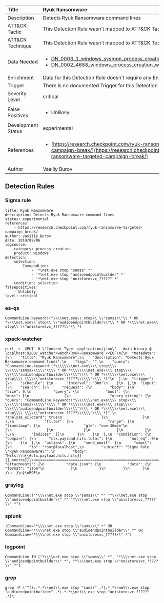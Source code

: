 | Title                | Ryuk Ransomware                                                                                                                                                 |
|:---------------------|:------------------------------------------------------------------------------------------------------------------------------------------------------------|
| Description          | Detects Ryuk Ransomware command lines                                                                                                                                           |
| ATT&amp;CK Tactic    |   This Detection Rule wasn't mapped to ATT&amp;CK Tactic yet  |
| ATT&amp;CK Technique |  This Detection Rule wasn't mapped to ATT&amp;CK Technique yet  |
| Data Needed          | <ul><li>[DN_0003_1_windows_sysmon_process_creation](../Data_Needed/DN_0003_1_windows_sysmon_process_creation.md)</li><li>[DN_0002_4688_windows_process_creation_with_commandline](../Data_Needed/DN_0002_4688_windows_process_creation_with_commandline.md)</li></ul>  |
| Enrichment           |  Data for this Detection Rule doesn't require any Enrichments.  |
| Trigger              |  There is no documented Trigger for this Detection Rule yet  |
| Severity Level       | critical |
| False Positives      | <ul><li>Unlikely</li></ul>  |
| Development Status   | experimental |
| References           | <ul><li>[https://research.checkpoint.com/ryuk-ransomware-targeted-campaign-break/](https://research.checkpoint.com/ryuk-ransomware-targeted-campaign-break/)</li></ul>  |
| Author               | Vasiliy Burov |


## Detection Rules

### Sigma rule

```
title: Ryuk Ransomware
description: Detects Ryuk Ransomware command lines
status: experimental
references:
    - https://research.checkpoint.com/ryuk-ransomware-targeted-campaign-break/
author: Vasiliy Burov
date: 2019/08/06
logsource:
    category: process_creation
    product: windows
detection:
    selection:
        CommandLine:
            - '*\net.exe stop "samss" *'
            - '*\net.exe stop "audioendpointbuilder" *'
            - '*\net.exe stop "unistoresvc_?????" *'
    condition: selection
falsepositives:
    - Unlikely
level: critical

```





### es-qs
    
```
CommandLine.keyword:(*\\\\net.exe\\ stop\\ \\"samss\\"\\ * OR *\\\\net.exe\\ stop\\ \\"audioendpointbuilder\\"\\ * OR *\\\\net.exe\\ stop\\ \\"unistoresvc_?????\\"\\ *)
```


### xpack-watcher
    
```
curl -s -XPUT -H \'Content-Type: application/json\' --data-binary @- localhost:9200/_watcher/watch/Ryuk-Ransomware <<EOF\n{\n  "metadata": {\n    "title": "Ryuk Ransomware",\n    "description": "Detects Ryuk Ransomware command lines",\n    "tags": "",\n    "query": "CommandLine.keyword:(*\\\\\\\\net.exe\\\\ stop\\\\ \\\\\\"samss\\\\\\"\\\\ * OR *\\\\\\\\net.exe\\\\ stop\\\\ \\\\\\"audioendpointbuilder\\\\\\"\\\\ * OR *\\\\\\\\net.exe\\\\ stop\\\\ \\\\\\"unistoresvc_?????\\\\\\"\\\\ *)"\n  },\n  "trigger": {\n    "schedule": {\n      "interval": "30m"\n    }\n  },\n  "input": {\n    "search": {\n      "request": {\n        "body": {\n          "size": 0,\n          "query": {\n            "bool": {\n              "must": [\n                {\n                  "query_string": {\n                    "query": "CommandLine.keyword:(*\\\\\\\\net.exe\\\\ stop\\\\ \\\\\\"samss\\\\\\"\\\\ * OR *\\\\\\\\net.exe\\\\ stop\\\\ \\\\\\"audioendpointbuilder\\\\\\"\\\\ * OR *\\\\\\\\net.exe\\\\ stop\\\\ \\\\\\"unistoresvc_?????\\\\\\"\\\\ *)",\n                    "analyze_wildcard": true\n                  }\n                }\n              ],\n              "filter": {\n                "range": {\n                  "timestamp": {\n                    "gte": "now-30m/m"\n                  }\n                }\n              }\n            }\n          }\n        },\n        "indices": []\n      }\n    }\n  },\n  "condition": {\n    "compare": {\n      "ctx.payload.hits.total": {\n        "not_eq": 0\n      }\n    }\n  },\n  "actions": {\n    "send_email": {\n      "email": {\n        "to": "root@localhost",\n        "subject": "Sigma Rule \'Ryuk Ransomware\'",\n        "body": "Hits:\\n{{#ctx.payload.hits.hits}}{{_source}}\\n================================================================================\\n{{/ctx.payload.hits.hits}}",\n        "attachments": {\n          "data.json": {\n            "data": {\n              "format": "json"\n            }\n          }\n        }\n      }\n    }\n  }\n}\nEOF\n
```


### graylog
    
```
CommandLine:("*\\\\net.exe stop \\"samss\\" *" "*\\\\net.exe stop \\"audioendpointbuilder\\" *" "*\\\\net.exe stop \\"unistoresvc_?????\\" *")
```


### splunk
    
```
(CommandLine="*\\\\net.exe stop \\"samss\\" *" OR CommandLine="*\\\\net.exe stop \\"audioendpointbuilder\\" *" OR CommandLine="*\\\\net.exe stop \\"unistoresvc_?????\\" *")
```


### logpoint
    
```
CommandLine IN ["*\\\\net.exe stop \\"samss\\" *", "*\\\\net.exe stop \\"audioendpointbuilder\\" *", "*\\\\net.exe stop \\"unistoresvc_?????\\" *"]
```


### grep
    
```
grep -P \'^(?:.*.*\\net\\.exe stop "samss" .*|.*.*\\net\\.exe stop "audioendpointbuilder" .*|.*.*\\net\\.exe stop "unistoresvc_?????" .*)\'
```



